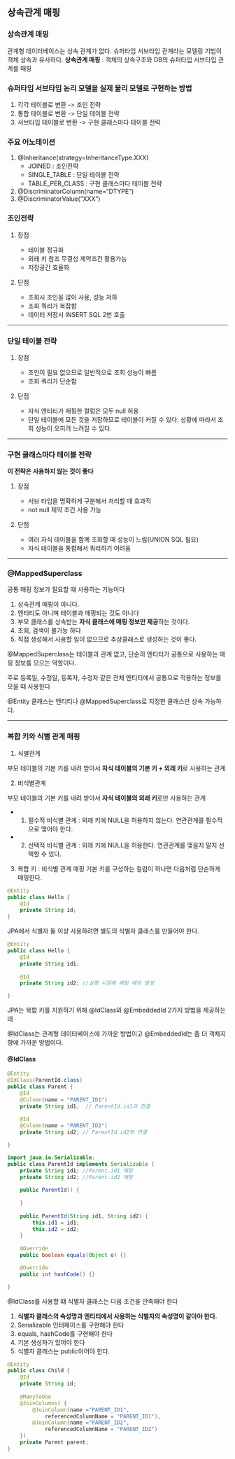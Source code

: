 ## 상속관계 매핑


### 상속관계 매핑
관계형 데이터베이스는 상속 관계가 없다.
슈퍼타입 서브타입 관계라는 모델링 기법이 객체 상속과 유사하다.
**상속관계 매핑** : 객체의 상속구조와 DB의 슈퍼타입 서브타입 관계를 매핑

### 슈퍼타입 서브타입 논리 모델을 실제 물리 모델로 구현하는 방법
1. 각각 테이블로 변환 -> 조인 전략
2. 통합 테이블로 변환 -> 단일 테이블 전략
3. 서브타입 테이블로 변환 -> 구현 클래스마다 테이블 전략

### 주요 어노테이션
1. @Inheritance(strategy=InheritanceType.XXX)
    - JOINED : 조인전략
    - SINGLE_TABLE : 단일 테이블 전략
    - TABLE_PER_CLASS : 구현 클래스마다 테이블 전략
2. @DiscriminatorColumn(name=“DTYPE”)
3. @DiscriminatorValue(“XXX”)

### 조인전략
1. 장점 
    - 테이블 정규화
    - 외래 키 참조 무결성 제약조건 활용가능
    - 저장공간 효율화
    
2. 단점
    - 조회시 조인을 많이 사용, 성능 저하
    - 조회 쿼리가 복잡함
    - 데이터 저장시 INSERT SQL 2번 호출
---

### 단일 테이블 전략
1. 장점 
    - 조인이 필요 없으므로 일반적으로 조회 성능이 빠름
    - 조회 쿼리가 단순함
    
2. 단점
    - 자식 엔티티가 매핑한 컬럼은 모두 null 허용
    - 단일 테이블에 모든 것을 저장하므로 테이블이 커질 수 있다. 상황에 따라서 조회 성능이 오히려 느려질 수 있다.   

---    
### 구현 클래스마다 테이블 전략 
**이 전략은 사용하지 않는 것이 좋다**
1. 장점 
    - 서브 타입을 명확하게 구분해서 처리할 때 효과적
    - not null 제약 조건 사용 가능
    
2. 단점
    - 여러 자식 테이블을 함꼐 조회할 때 성능이 느림(UNION SQL 필요)
    - 자식 테이블을 통합해서 쿼리하기 어려움     

---
### @MappedSuperclass
공통 매핑 정보가 필요할 떄 사용하는 기능이다

1. 상속관계 매핑이 아니다.
2. 엔티티도 아니며 테이블과 매핑되는 것도 아니다
3. 부모 클래스를 상속받는 **자식 클래스에 매핑 정보만 제공**하는 것이다.
4. 조회, 검색이 불가능 하다
5. 직접 생성해서 사용할 일이 없으므로 추상클래스로 생성하는 것이 좋다.

@MappedSuperclass는 테이블과 관계 없고, 단순히 엔티티가 공통으로 사용하는 매핑 정보를 모으는 역할이다.

주로 등록일, 수정일, 등록자, 수정자 같은 전체 엔티티에서 공통으로 적용하는 정보를 모을 때 사용한다

@Entity 클래스는 엔티티나 @MappedSuperclass로 지정한 클래스만 상속 가능하다.

---
### 복합 키와 식별 관계 매핑

1. 식별관계

부모 테이블의 기본 키를 내려 받아서 **자식 테이블의 기본 키 + 외래 키**로 사용하는 관계

2. 비식별관계

부모 테이블의 기본 키를 내려 받아서 **자식 테이블의 외래 키**로만 사용하는 관계

   - 1) 필수적 비식별 관계 : 외래 키에 NULL을 허용하지 않는다. 연관관계를 필수적으로 맺어야 한다.
   - 2) 선택적 비식별 관계 : 외래 키에 NULL을 허용한다. 연관관계를 맺을지 말지 선택할 수 있다.
   
   
3. 복합 키 : 비식별 관계 매핑
기본 키를 구성하는 컬럼이 하나면 다음처럼 단순하게 매핑한다.

```java
@Entity
public class Hello {
    @Id
    private String id;
}
```

JPA에서 식별자 둘 이상 사용하려면 별도의 식별자 클래스를 만들어야 한다.

```java
@Entity
public class Hello {
    @Id
    private String id1;
    
    @Id
    private String id2; //실행 시점에 매핑 예외 발생

}
```

JPA는 복합 키를 지원하기 위해 @IdClass와 @EmbeddedId 2가지 방법을 제공하는데

@IdClass는 관계형 데이터베이스에 가까운 방법이고 @EmbeddedId는 좀 더 객체지향에 가까운 방법이다.

#### @IdClass
```java
@Entity
@IdClass(ParentId.class)
public class Parent {
    @Id
    @Column(name = "PARENT_ID1")
    private String id1;  // ParentId.id1과 연결
    
    @Id
    @Column(name = "PARENT_ID2")
    private String id2; // ParentId.id2와 연결

}
```

```java
import java.io.Serializable;
public class ParentId implements Serializable {
    private String id1; //Parent.id1 매핑
    private String id2; //Parent.id2 매핑
    
    public ParentId() {
    
    }
    
    public ParentId(String id1, String id2) {
        this.id1 = id1;
        this.id2 = id2;
    }
    
    @Override
    public boolean equals(Object o) {}

    @Override
    public int hashCode() {}

}
```

@IdClass를 사용할 떄 식별자 클래스는 다음 조건을 만족해야 한다

1) **식별자 클래스의 속성명과 엔티티에서 사용하는 식별자의 속성명이 같아야 한다.**
2) Serializable 인터페이스를 구현해야 한다
3) equals, hashCode를 구현해야 한다
4) 기본 생성자가 있어야 한다
5) 식별자 클래스는 public이어야 한다.


```java
@Entity
public class Child {
    @Id
    private String id;
    
    @ManyToOne
    @JoinColumns( {
        @JoinColumn(name ="PARENT_ID1", 
            referencedColumnName = "PARENT_ID1"),
        @JoinColumn(name ="PARENT_ID2", 
            referencedColumnName = "PARENT_ID2")       
    })
    private Parent parent;
}
```